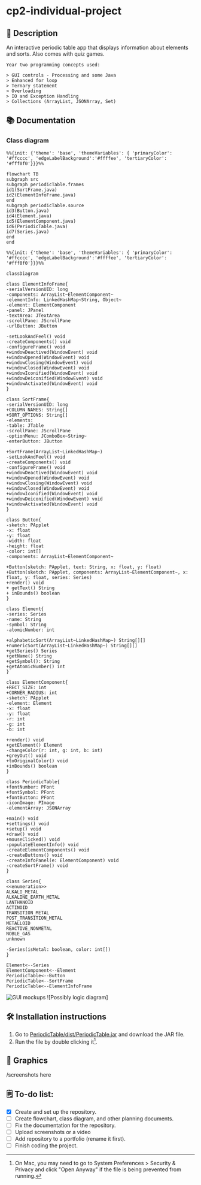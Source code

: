 # cp2-individual-project

## 📝 Description

An interactive periodic table app that displays information about elements and sorts. Also comes with quiz games.

``` 
Year two programming concepts used:

> GUI controls - Processing and some Java
> Enhanced for loop
> Ternary statement
> Overloading
> IO and Exception Handling
> Collections (ArrayList, JSONArray, Set)
```

## 📚 Documentation

### Class diagram

```mermaid
%%{init: {'theme': 'base', 'themeVariables': { 'primaryColor': '#ffcccc', 'edgeLabelBackground':'#ffffee', 'tertiaryColor': '#fff0f0'}}}%%

flowchart TB
subgraph src
subgraph periodicTable.frames
id1(SortFrame.java)
id2(ElementInfoFrame.java)
end
subgraph periodicTable.source
id3(Button.java)
id4(Element.java)
id5(ElementComponent.java)
id6(PeriodicTable.java)
id7(Series.java)
end
end
```

```mermaid
%%{init: {'theme': 'base', 'themeVariables': { 'primaryColor': '#ffcccc', 'edgeLabelBackground':'#ffffee', 'tertiaryColor': '#fff0f0'}}}%%

classDiagram

class ElementInfoFrame{
-serialVersionUID: long
-components: ArrayList~ElementComponent~
-elementInfo: LinkedHashMap~String, Object~
-element: ElementComponent
-panel: JPanel
-textArea: JTextArea
-scrollPane: JScrollPane
-urlButton: JButton
 
-setLookAndFeel() void
-createComponents() void
-configureFrame() void
+windowDeactived(WindowEvent) void
+windowOpened(WindowEvent) void
+windowClosing(WindowEvent) void
+windowClosed(WindowEvent) void
+windowIconified(WindowEvent) void
+windowDeiconified(WindowEvent) void
+windowActivated(WindowEvent) void
}

class SortFrame{
-serialVersionUID: long
+COLUMN_NAMES: String[]
+SORT_OPTIONS: String[]
-elements: 
-table: JTable
-scrollPane: JScrollPane
-optionMenu: JComboBox~String~
-enterButton: JButton

+SortFrame(ArrayList~LinkedHashMap~)
-setLookAndFeel() void
-createComponents() void
-configureFrame() void
+windowDeactived(WindowEvent) void
+windowOpened(WindowEvent) void
+windowClosing(WindowEvent) void
+windowClosed(WindowEvent) void
+windowIconified(WindowEvent) void
+windowDeiconified(WindowEvent) void
+windowActivated(WindowEvent) void
}

class Button{
-sketch: PApplet
-x: float
-y: float
-width: float
-height: float
-color: int[]
-components: ArrayList~ElementComponent~

+Button(sketch: PApplet, text: String, x: float, y: float)
+Button(sketch: PApplet, components: ArrayList~ElementComponent~, x: float, y: float, series: Series)
+render() void
+ getText() String
+ inBounds() boolean
}

class Element{
-series: Series
-name: String
-symbol: String
-atomicNumber: int

+alphabeticSort(ArrayList~LinkedHashMap~) String[][]
+numericSort(ArrayList~LinkedHashMap~) String[][]
+getSeries() Series
+getName() String
+getSymbol(): String
+getAtomicNumber() int
}

class ElementComponent{
+RECT_SIZE: int
+CORNER_RADIUS: int
-sketch: PApplet
-element: Element
-x: float
-y: float
-r: int
-g: int
-b: int

+render() void
+getElement() Element
-changeColor(r: int, g: int, b: int)
+greyOut() void
+toOriginalColor() void
+inBounds() boolean
}

class PeriodicTable{
+fontNumber: PFont
+fontSymbol: PFont
+fontButton: PFont
-iconImage: PImage
-elementArray: JSONArray

+main() void
+settings() void
+setup() void
+draw() void
+mouseClicked() void
-populateElementInfo() void
-createElementComponents() void
-createButtons() void
-createInfoPanel(e: ElementComponent) void
-createSortFrame() void
}

class Series{
<<enumeration>>
ALKALI_METAL
ALKALINE_EARTH_METAL
LANTHANOID
ACTINOID
TRANSITION_METAL
POST_TRANSITION_METAL
METALLOID
REACTIVE_NONMETAL
NOBLE_GAS
unknown

-Series(isMetal: boolean, color: int[])
}

Element<--Series
ElementComponent<--Element
PeriodicTable<--Button
PeriodicTable<--SortFrame
PeriodicTable<--ElementInfoFrame
```

![GUI mockups]()
![Possibly logic diagram]

## 🛠️ Installation instructions

1. Go to [PeriodicTable/dist/PeriodicTable.jar](https://github.com/9661328/cp2-individual-project/blob/main/PeriodicTable/dist/PeriodicTable.jar) and download the JAR file.
2. Run the file by double clicking it[^1].

[^1]: On Mac, you may need to go to System Preferences > Security & Privacy and click "Open Anyway" if the file is being prevented from running.

## 📸 Graphics

/screenshots here

## 🗒️ To-do list: 

- [X] Create and set up the repository.
- [ ] Create flowchart, class diagram, and other planning documents.
- [ ] Fix the documentation for the repository.
- [ ] Upload screenshots or a video
- [ ] Add repository to a portfolio (rename it first).
- [ ] Finish coding the project.
